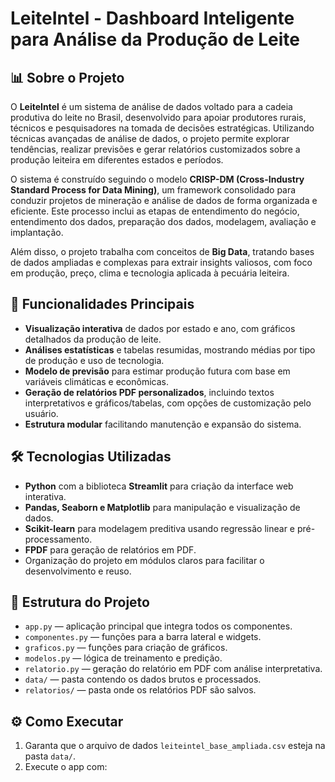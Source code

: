 # LeiteIntel - Dashboard Inteligente para Análise da Produção de Leite

## 📊 Sobre o Projeto

O **LeiteIntel** é um sistema de análise de dados voltado para a cadeia produtiva do leite no Brasil, desenvolvido para apoiar produtores rurais, técnicos e pesquisadores na tomada de decisões estratégicas. Utilizando técnicas avançadas de análise de dados, o projeto permite explorar tendências, realizar previsões e gerar relatórios customizados sobre a produção leiteira em diferentes estados e períodos.

O sistema é construído seguindo o modelo **CRISP-DM (Cross-Industry Standard Process for Data Mining)**, um framework consolidado para conduzir projetos de mineração e análise de dados de forma organizada e eficiente. Este processo inclui as etapas de entendimento do negócio, entendimento dos dados, preparação dos dados, modelagem, avaliação e implantação.

Além disso, o projeto trabalha com conceitos de **Big Data**, tratando bases de dados ampliadas e complexas para extrair insights valiosos, com foco em produção, preço, clima e tecnologia aplicada à pecuária leiteira.

## 🚀 Funcionalidades Principais

- **Visualização interativa** de dados por estado e ano, com gráficos detalhados da produção de leite.
- **Análises estatísticas** e tabelas resumidas, mostrando médias por tipo de produção e uso de tecnologia.
- **Modelo de previsão** para estimar produção futura com base em variáveis climáticas e econômicas.
- **Geração de relatórios PDF personalizados**, incluindo textos interpretativos e gráficos/tabelas, com opções de customização pelo usuário.
- **Estrutura modular** facilitando manutenção e expansão do sistema.

## 🛠️ Tecnologias Utilizadas

- **Python** com a biblioteca **Streamlit** para criação da interface web interativa.
- **Pandas, Seaborn e Matplotlib** para manipulação e visualização de dados.
- **Scikit-learn** para modelagem preditiva usando regressão linear e pré-processamento.
- **FPDF** para geração de relatórios em PDF.
- Organização do projeto em módulos claros para facilitar o desenvolvimento e reuso.

## 📁 Estrutura do Projeto

- `app.py` — aplicação principal que integra todos os componentes.
- `componentes.py` — funções para a barra lateral e widgets.
- `graficos.py` — funções para criação de gráficos.
- `modelos.py` — lógica de treinamento e predição.
- `relatorio.py` — geração do relatório em PDF com análise interpretativa.
- `data/` — pasta contendo os dados brutos e processados.
- `relatorios/` — pasta onde os relatórios PDF são salvos.

## ⚙️ Como Executar

1. Garanta que o arquivo de dados `leiteintel_base_ampliada.csv` esteja na pasta `data/`.
2. Execute o app com:
